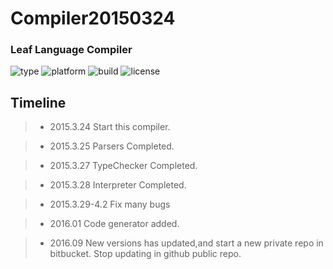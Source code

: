 # Compiler20150324

### Leaf Language Compiler

![type](https://img.shields.io/badge/type-library-pink.svg)
![platform](https://img.shields.io/badge/platform-windows-brightgreen.svg)
![build](https://img.shields.io/wercker/ci/wercker/docs.svg)
![license](https://img.shields.io/aur/license/yaourt.svg)

## Timeline
> +  2015.3.24 Start this compiler.

> +  2015.3.25 Parsers Completed.

> +  2015.3.27 TypeChecker Completed.

> +  2015.3.28 Interpreter Completed.

> +  2015.3.29-4.2 Fix many bugs

> +  2016.01 Code generator added.

> +  2016.09 New versions has updated,and start a new private repo in bitbucket. Stop updating in github public repo.
